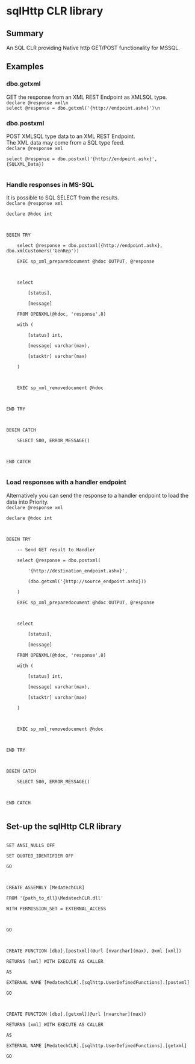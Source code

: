 <h1>sqlHttp CLR library</h1>

<h2>Summary</h2>
An SQL CLR providing Native http GET/POST functionality for MSSQL.

<h2>Examples</h2>
<h3>dbo.getxml</h3>
GET the response from an XML REST Endpoint as XMLSQL type.
<code>
declare @response xml\n
select @response = dbo.getxml('{http://endpoint.ashx}')\n
</code>

<h3>dbo.postxml</h3>
POST XMLSQL type data to an XML REST Endpoint.<br>
The XML data may come from a SQL type feed.
<code>
declare @response xml<br>
select @response = dbo.postxml('{http://endpoint.ashx}', {SQLXML_Data})	<br>
</code>

<h3>Handle responses in MS-SQL</h3>
It is possible to SQL SELECT from the results.
<code>
declare @response xml<br>
declare @hdoc int<br>
<br>
BEGIN TRY<br>
	select @response = dbo.postxml({http://endpoint.ashx}, dbo.xmlCustomers('GenRep'))	<br>
	EXEC sp_xml_preparedocument @hdoc OUTPUT, @response<br>
	<br>
	select	<br>
		[status],<br>
		[message]<br>
	FROM OPENXML(@hdoc, 'response',8)<br>
	with (<br>
		[status] int,<br>
		[message] varchar(max),<br>
		[stacktr] varchar(max)<br>
	)<br>
	<br>
	EXEC sp_xml_removedocument @hdoc<br>
	<br>
END TRY<br>
<br>
BEGIN CATCH<br>
	SELECT 500, ERROR_MESSAGE()<br>
	<br>
END CATCH<br>
</code>

<h3>Load responses with a handler endpoint</h3>
Alternatively you can send the response to a handler endpoint to load the data into Priority.
<code>
declare @response xml<br>
declare @hdoc int<br>
<br>
BEGIN TRY<br>
	-- Send GET result to Handler<br>
	select @response = dbo.postxml(<br>
		'{http://destination_endpoint.ashx}', <br>
		(dbo.getxml('{http://source_endpoint.ashx}))<br>
	)<br>
	EXEC sp_xml_preparedocument @hdoc OUTPUT, @response<br>
	<br>
	select	<br>
		[status],<br>
		[message]<br>
	FROM OPENXML(@hdoc, 'response',8)<br>
	with (<br>
		[status] int,<br>
		[message] varchar(max),<br>
		[stacktr] varchar(max)<br>
	)<br>
<br>
	EXEC sp_xml_removedocument @hdoc<br>
	<br>
END TRY<br>
<br>
BEGIN CATCH<br>
	SELECT 500, ERROR_MESSAGE()<br>
<br>
END CATCH<br>
</code>

<h2>Set-up the sqlHttp CLR library</h2>
<code>
SET ANSI_NULLS OFF<br>
SET QUOTED_IDENTIFIER OFF<br>
GO<br>
<br>
CREATE ASSEMBLY [MedatechCLR]<br>
FROM '{path_to_dll}\MedatechCLR.dll'<br>
WITH PERMISSION_SET = EXTERNAL_ACCESS<br>
<br>
GO<br>
<br>
CREATE FUNCTION [dbo].[postxml](@url [nvarchar](max), @xml [xml])<br>
RETURNS [xml] WITH EXECUTE AS CALLER<br>
AS <br>
EXTERNAL NAME [MedatechCLR].[sqlhttp.UserDefinedFunctions].[postxml]<br>
GO<br>
<br>
CREATE FUNCTION [dbo].[getxml](@url [nvarchar](max))<br>
RETURNS [xml] WITH EXECUTE AS CALLER<br>
AS <br>
EXTERNAL NAME [MedatechCLR].[sqlhttp.UserDefinedFunctions].[getxml]<br>
GO<br>
</code>
